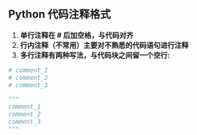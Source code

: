 ## Python 代码注释格式

1. **单行注释在 # 后加空格，与代码对齐**
2. **行内注释（不常用）主要对不熟悉的代码语句进行注释**
3. **多行注释有两种写法，与代码块之间留一个空行:**

```python
# comment_1
# comment_2
# comment_3
```

```python
"""
comment_1
comment_2
comment_3
"""
```

